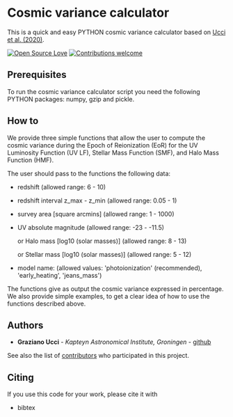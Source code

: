 # Cosmic variance calculator
This is a quick and easy PYTHON cosmic variance calculator based on [Ucci et al. (2020)](https://arxiv.org/).

[![Open Source Love](https://badges.frapsoft.com/os/v1/open-source.svg?v=103)](https://opensource.org/licenses/Apache-2.0) [![Contributions welcome](https://img.shields.io/badge/contributions-welcome-brightgreen.svg?style=flat)](https://github.com/grazianoucci/cosmic_variance/graphs/contributors)

## Prerequisites
To run the cosmic variance calculator script you need the following PYTHON packages: numpy, gzip and pickle.

## How to
We provide three simple functions that allow the user to compute the cosmic variance during the Epoch of Reionization (EoR) for the UV Luminosity Function (UV LF), Stellar Mass Function (SMF), and Halo Mass Function (HMF).

The user should pass to the functions the following data:
- redshift (allowed range: 6 - 10)
- redshift interval z_max - z_min (allowed range: 0.05 - 1)
- survey area [square arcmins] (allowed range: 1 - 1000)
- UV absolute magnitude (allowed range: -23 - -11.5)

  or
  Halo mass [log10 (solar masses)] (allowed range: 8 - 13)
  
  or
  Stellar mass [log10 (solar masses)] (allowed range: 5 - 12)
- model name: (allowed values: 'photoionization' (recommended), 'early_heating', 'jeans_mass')

The functions give as output the cosmic variance expressed in percentage.
We also provide simple examples, to get a clear idea of how to use the functions described above.

## Authors
* **Graziano Ucci** - *Kapteyn Astronomical Institute, Groningen* - [github](https://github.com/grazianoucci)

See also the list of [contributors](https://github.com/grazianoucci/cosmic_variance/contributors) who participated in this project.

## Citing
If you use this code for your work, please cite it with
* bibtex
